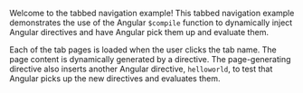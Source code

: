 Welcome to the tabbed navigation example! This tabbed navigation example
demonstrates the use of the Angular <code>$compile</code> function
to dynamically inject Angular directives and have Angular pick them up
and evaluate them.

Each of the tab pages is loaded when the user clicks the tab name.
The page content is dynamically generated by a directive.
The page-generating directive also inserts another Angular directive,
<code>helloworld</code>, to test that Angular picks up the new directives 
and evaluates them.

